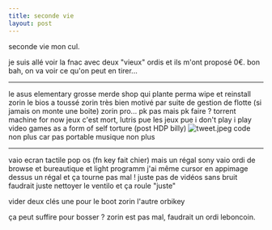 ```yaml
---
title: seconde vie
layout: post
---
```


seconde vie mon cul.

je suis allé voir la fnac avec deux "vieux" ordis
et ils m'ont proposé 0€.
bon bah, on va voir ce qu'on peut en tirer...

---

le asus
elementary grosse merde
shop qui plante perma
wipe et reinstall zorin
le bios a toussé
zorin très bien
motivé par suite de gestion de flotte
(si jamais on monte une boite)
zorin pro... pk pas
mais pk faire ?
torrent machine for now
jeux c'est mort, lutris pue
les jeux pue
i don't play i play video games as a form of self torture
(post HDP billy)
![tweet.jpeg](/img/tweet.jpeg)
code non plus car pas portable
musique non plus

---

vaio
ecran tactile
pop os
(fn key fait chier)
mais un régal
sony vaio ordi de browse et bureautique et light programm
j'ai même cursor en appimage dessus
un régal
et ça tourne pas mal !
juste pas de vidéos sans bruit
faudrait juste nettoyer le ventilo et ça roule
"juste"

vider deux clés
une pour le boot zorin
l'autre orbikey

ça peut suffire pour bosser ?
zorin est pas mal,
faudrait un ordi leboncoin.
